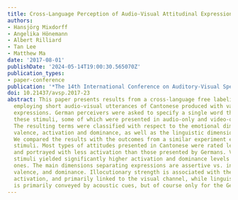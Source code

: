 ```yaml
---
title: Cross-Language Perception of Audio-Visual Attitudinal Expressions
authors:
- Hansjörg Mixdorff
- Angelika Hönemann
- Albert Rilliard
- Tan Lee
- Matthew Ma
date: '2017-08-01'
publishDate: '2024-05-14T19:00:30.565070Z'
publication_types:
- paper-conference
publication: '*The 14th International Conference on Auditory-Visual Speech Processing*'
doi: 10.21437/avsp.2017-23
abstract: This paper presents results from a cross-language free labeling experiment
  employing short audio-visual utterances of Cantonese produced with varying attitudinal
  expressions. German perceivers were asked to specify a single word that best described
  these stimuli, some of which were presented in audio-only and video-only modality.
  The resulting terms were classified with respect to the emotional dimensions of
  valence, activation and dominance, as well as the linguistic dimension of assertion/interrogation.
  We compared the results with the outcomes from a similar experiment employing German
  stimuli. Most types of attitudes presented in Cantonese were rated less positive
  and portrayed with less activation than those presented by Germans. Video-supported
  stimuli yielded significantly higher activation and dominance levels than audio-only
  ones. The main dimensions separating expressions are assertive vs. interrogation,
  valence, and dominance. Illocutionary strength is associated with the perceived
  activation, and primarily linked to the visual channel, while linguistic information
  is primarily conveyed by acoustic cues, but of course only for the German stimuli.
---
```

